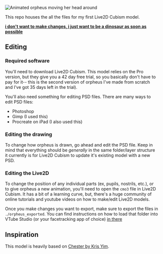 ![Animated orpheus moving her head around]()

This repo houses the all the files for my first Live2D Cubism model.

**[i don't want to make changes, i just want to be a dinosaur as soon as possible](./orpheus_exported/README.md)**

## Editing

### Required software

You'll need to download Live2D Cubism. This model relies on the Pro version, but they give you a 42 day free trial, so you basically don't have to pay for it-- this is the second version of orpheus I've made from scratch and I've got 35 days left in the trial).

You'll also need something for editing PSD files. There are many ways to edit PSD files:

- Photoshop
- Gimp (I used this)
- Procreate on iPad (I also used this)

### Editing the drawing

To change how orpheus is drawn, go ahead and edit the PSD file. Keep in mind that everything should be _generally_ in the same folder/layer structure it currently is for Live2D Cubism to update it's existing model with a new PSD.

### Editing the Live2D

To change the position of any individual parts (ex, pupils, nostrils, etc.), or to give orpheus a new animation, you'll need to open the `cmo3` file in Live2D Cubism. It has a bit of a learning curve, but, there's a huge community of online tutorials and youtube videos on how to make/edit Live2D models.

Once you make changes you want to export, make sure to export the files in `./orpheus_exported`. You can find instructions on how to load that folder into VTube Studio (or your facetracking app of choice) [in there](./orpheus_exported/README.md)

## Inspiration

This model is heavily based on [Chester by Kris Yim](https://www.polygon.com/2021/2/18/22289309/twitch-vtuber-chester-otter-vr-kris-yim-animation).